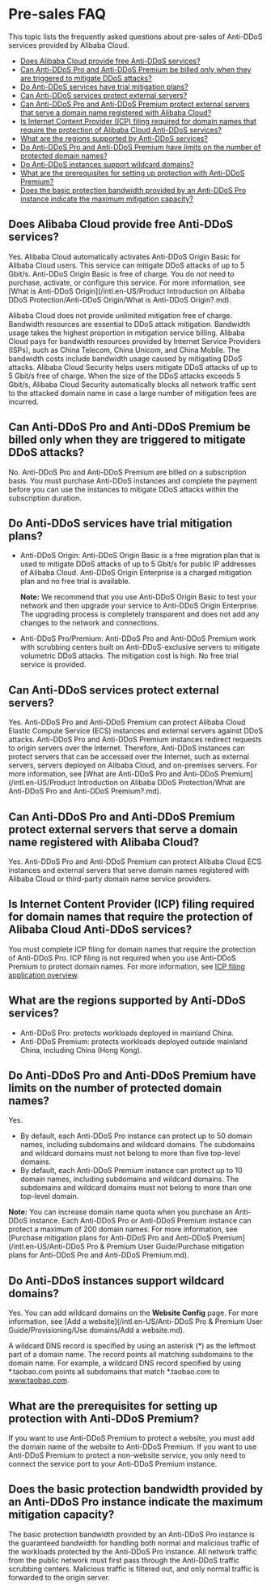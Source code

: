 # Pre-sales FAQ

This topic lists the frequently asked questions about pre-sales of Anti-DDoS services provided by Alibaba Cloud.

-   [Does Alibaba Cloud provide free Anti-DDoS services?](#section_efp_mmn_jqy)
-   [Can Anti-DDoS Pro and Anti-DDoS Premium be billed only when they are triggered to mitigate DDoS attacks?](#section_m8s_gd5_eg9)
-   [Do Anti-DDoS services have trial mitigation plans?](#section_wg7_bnp_3df)
-   [Can Anti-DDoS services protect external servers?](#section_1u2_dn0_g9w)
-   [Can Anti-DDoS Pro and Anti-DDoS Premium protect external servers that serve a domain name registered with Alibaba Cloud?](#section_q4x_2ok_6lj)
-   [Is Internet Content Provider \(ICP\) filing required for domain names that require the protection of Alibaba Cloud Anti-DDoS services?](#section_9bx_18t_onl)
-   [What are the regions supported by Anti-DDoS services?](#section_9u1_jw0_9uk)
-   [Do Anti-DDoS Pro and Anti-DDoS Premium have limits on the number of protected domain names?](#section_l5k_aap_dp6)
-   [Do Anti-DDoS instances support wildcard domains?](#section_e1z_5d2_lpq)
-   [What are the prerequisites for setting up protection with Anti-DDoS Premium?](#section_7z8_jpd_yww)
-   [Does the basic protection bandwidth provided by an Anti-DDoS Pro instance indicate the maximum mitigation capacity?](#section_6ij_iny_4zm)

## Does Alibaba Cloud provide free Anti-DDoS services?

Yes. Alibaba Cloud automatically activates Anti-DDoS Origin Basic for Alibaba Cloud users. This service can mitigate DDoS attacks of up to 5 Gbit/s. Anti-DDoS Origin Basic is free of charge. You do not need to purchase, activate, or configure this service. For more information, see [What is Anti-DDoS Origin](/intl.en-US/Product Introduction on Alibaba DDoS Protection/Anti-DDoS Origin/What is Anti-DDoS Origin?.md).

Alibaba Cloud does not provide unlimited mitigation free of charge. Bandwidth resources are essential to DDoS attack mitigation. Bandwidth usage takes the highest proportion in mitigation service billing. Alibaba Cloud pays for bandwidth resources provided by Internet Service Providers \(ISPs\), such as China Telecom, China Unicom, and China Mobile. The bandwidth costs include bandwidth usage caused by mitigating DDoS attacks. Alibaba Cloud Security helps users mitigate DDoS attacks of up to 5 Gbit/s free of charge. When the size of the DDoS attacks exceeds 5 Gbit/s, Alibaba Cloud Security automatically blocks all network traffic sent to the attacked domain name in case a large number of mitigation fees are incurred.

## Can Anti-DDoS Pro and Anti-DDoS Premium be billed only when they are triggered to mitigate DDoS attacks?

No. Anti-DDoS Pro and Anti-DDoS Premium are billed on a subscription basis. You must purchase Anti-DDoS instances and complete the payment before you can use the instances to mitigate DDoS attacks within the subscription duration.

## Do Anti-DDoS services have trial mitigation plans?

-   Anti-DDoS Origin: Anti-DDoS Origin Basic is a free migration plan that is used to mitigate DDoS attacks of up to 5 Gbit/s for public IP addresses of Alibaba Cloud. Anti-DDoS Origin Enterprise is a charged mitigation plan and no free trial is available.

    **Note:** We recommend that you use Anti-DDoS Origin Basic to test your network and then upgrade your service to Anti-DDoS Origin Enterprise. The upgrading process is completely transparent and does not add any changes to the network and connections.

-   Anti-DDoS Pro/Premium: Anti-DDoS Pro and Anti-DDoS Premium work with scrubbing centers built on Anti-DDoS-exclusive servers to mitigate volumetric DDoS attacks. The mitigation cost is high. No free trial service is provided.

## Can Anti-DDoS services protect external servers?

Yes. Anti-DDoS Pro and Anti-DDoS Premium can protect Alibaba Cloud Elastic Compute Service \(ECS\) instances and external servers against DDoS attacks. Anti-DDoS Pro and Anti-DDoS Premium instances redirect requests to origin servers over the Internet. Therefore, Anti-DDoS instances can protect servers that can be accessed over the Internet, such as external servers, servers deployed on Alibaba Cloud, and on-premises servers. For more information, see [What are Anti-DDoS Pro and Anti-DDoS Premium](/intl.en-US/Product Introduction on Alibaba DDoS Protection/What are Anti-DDoS Pro and Anti-DDoS Premium?.md).

## Can Anti-DDoS Pro and Anti-DDoS Premium protect external servers that serve a domain name registered with Alibaba Cloud?

Yes. Anti-DDoS Pro and Anti-DDoS Premium can protect Alibaba Cloud ECS instances and external servers that serve domain names registered with Alibaba Cloud or third-party domain name service providers.

## Is Internet Content Provider \(ICP\) filing required for domain names that require the protection of Alibaba Cloud Anti-DDoS services?

You must complete ICP filing for domain names that require the protection of Anti-DDoS Pro. ICP filing is not required when you use Anti-DDoS Premium to protect domain names. For more information, see [ICP filing application overview]().

## What are the regions supported by Anti-DDoS services?

-   Anti-DDoS Pro: protects workloads deployed in mainland China.
-   Anti-DDoS Premium: protects workloads deployed outside mainland China, including China \(Hong Kong\).

## Do Anti-DDoS Pro and Anti-DDoS Premium have limits on the number of protected domain names?

Yes.

-   By default, each Anti-DDoS Pro instance can protect up to 50 domain names, including subdomains and wildcard domains. The subdomains and wildcard domains must not belong to more than five top-level domains.
-   By default, each Anti-DDoS Premium instance can protect up to 10 domain names, including subdomains and wildcard domains. The subdomains and wildcard domains must not belong to more than one top-level domain.

**Note:** You can increase domain name quota when you purchase an Anti-DDoS instance. Each Anti-DDoS Pro or Anti-DDoS Premium instance can protect a maximum of 200 domain names. For more information, see [Purchase mitigation plans for Anti-DDoS Pro and Anti-DDoS Premium](/intl.en-US/Anti-DDoS Pro & Premium User Guide/Purchase mitigation plans for Anti-DDoS Pro and Anti-DDoS Premium.md).

## Do Anti-DDoS instances support wildcard domains?

Yes. You can add wildcard domains on the **Website Config** page. For more information, see [Add a website](/intl.en-US/Anti-DDoS Pro & Premium User Guide/Provisioning/Use domains/Add a website.md).

A wildcard DNS record is specified by using an asterisk \(\*\) as the leftmost part of a domain name. The record points all matching subdomains to the domain name. For example, a wildcard DNS record specified by using \*.taobao.com points all subdomains that match \*.taobao.com to www.taobao.com.

## What are the prerequisites for setting up protection with Anti-DDoS Premium?

If you want to use Anti-DDoS Premium to protect a website, you must add the domain name of the website to Anti-DDoS Premium. If you want to use Anti-DDoS Premium to protect a non-website service, you only need to connect the service port to your Anti-DDoS Premium instance.

## Does the basic protection bandwidth provided by an Anti-DDoS Pro instance indicate the maximum mitigation capacity?

The basic protection bandwidth provided by an Anti-DDoS Pro instance is the guaranteed bandwidth for handling both normal and malicious traffic of the workloads protected by the Anti-DDoS Pro instance. All network traffic from the public network must first pass through the Anti-DDoS traffic scrubbing centers. Malicious traffic is filtered out, and only normal traffic is forwarded to the origin server.

